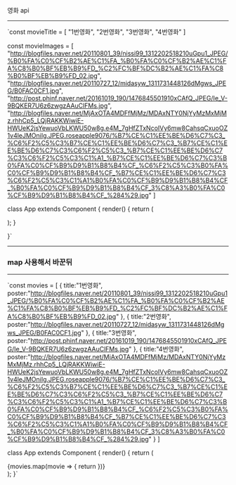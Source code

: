 영화 api

***
`const movieTitle = [
  "1번영화",
  "2번영화",
  "3번영화",
  "4번영화"
]

const movieImages = [
  "http://blogfiles.naver.net/20110801_39/nissi99_1312202518210uGpu1_JPEG/%B0%FA%C0%CF%B2%AE%C1%FA_%B0%FA%C0%CF%B2%AE%C1%FA%C8%B0%BF%EB%B9%FD_%C2%FC%BF%DC%B2%AE%C1%FA%C8%B0%BF%EB%B9%FD_02.jpg",
  "http://blogfiles.naver.net/20110727_12/midasyw_1311731448126dMgws_JPEG/B0FAC0CF1.jpg",
  "http://post.phinf.naver.net/20161019_190/1476845501910xCAfQ_JPEG/Ie_V-9BQKER7U6z6zwgzAAuClFMs.jpg",
  "http://blogfiles.naver.net/MjAxOTA4MDFfMjMz/MDAxNTY0NjYyMzMxMjMz.rhhCp5_LQjRAKKWiwiE-HWUeK2jsYewuoVbLKWU50w8g.e4M_7gHfZTxNcoIVy6mw8CahsqCxuoOZ1v4leJMOniIg.JPEG.roseapple9076/%B7%CE%C1%EE%BE%D6%C7%C3_%C6%F2%C5%C3%B7%CE%C1%EE%BE%D6%C7%C3_%B7%CE%C1%EE%BE%D6%C7%C3%C6%F2%C5%C3_%B7%CE%C1%EE%BE%D6%C7%C3%C6%F2%C5%C3%C1%A1_%B7%CE%C1%EE%BE%D6%C7%C3%B0%FA%C0%CF%B9%D9%B1%B8%B4%CF_%C6%F2%C5%C3%B0%FA%C0%CF%B9%D9%B1%B8%B4%CF_%B7%CE%C1%EE%BE%D6%C7%C3%C6%F2%C5%C3%C1%A1%B0%FA%C0%CF%B9%D9%B1%B8%B4%CF_%B0%FA%C0%CF%B9%D9%B1%B8%B4%CF_3%C8%A3%B0%FA%C0%CF%B9%D9%B1%B8%B4%CF_%284%29.jpg"
]

class App extends Component {
  render() {
    return (
      <div className="App">
        <Movie title={movieTitle[0]} poster={movieImages[0]}/>
        <Movie title={movieTitle[1]} poster={movieImages[1]}/>
        <Movie title={movieTitle[2]} poster={movieImages[2]}/>
        <Movie title={movieTitle[3]} poster={movieImages[3]}/>
      </div>
    );
  }

}`
*** 
### map 사용해서 바꾼뒤

***
`const movies = [
  {
    title:"1번영화",
    poster:"http://blogfiles.naver.net/20110801_39/nissi99_1312202518210uGpu1_JPEG/%B0%FA%C0%CF%B2%AE%C1%FA_%B0%FA%C0%CF%B2%AE%C1%FA%C8%B0%BF%EB%B9%FD_%C2%FC%BF%DC%B2%AE%C1%FA%C8%B0%BF%EB%B9%FD_02.jpg"
  },
  {
    title:"2번영화",
    poster:"http://blogfiles.naver.net/20110727_12/midasyw_1311731448126dMgws_JPEG/B0FAC0CF1.jpg"
  },
  {
    title:"3번영화",
    poster:"http://post.phinf.naver.net/20161019_190/1476845501910xCAfQ_JPEG/Ie_V-9BQKER7U6z6zwgzAAuClFMs.jpg"
  },
  {
    title:"4번영화",
    poster:"http://blogfiles.naver.net/MjAxOTA4MDFfMjMz/MDAxNTY0NjYyMzMxMjMz.rhhCp5_LQjRAKKWiwiE-HWUeK2jsYewuoVbLKWU50w8g.e4M_7gHfZTxNcoIVy6mw8CahsqCxuoOZ1v4leJMOniIg.JPEG.roseapple9076/%B7%CE%C1%EE%BE%D6%C7%C3_%C6%F2%C5%C3%B7%CE%C1%EE%BE%D6%C7%C3_%B7%CE%C1%EE%BE%D6%C7%C3%C6%F2%C5%C3_%B7%CE%C1%EE%BE%D6%C7%C3%C6%F2%C5%C3%C1%A1_%B7%CE%C1%EE%BE%D6%C7%C3%B0%FA%C0%CF%B9%D9%B1%B8%B4%CF_%C6%F2%C5%C3%B0%FA%C0%CF%B9%D9%B1%B8%B4%CF_%B7%CE%C1%EE%BE%D6%C7%C3%C6%F2%C5%C3%C1%A1%B0%FA%C0%CF%B9%D9%B1%B8%B4%CF_%B0%FA%C0%CF%B9%D9%B1%B8%B4%CF_3%C8%A3%B0%FA%C0%CF%B9%D9%B1%B8%B4%CF_%284%29.jpg"
  }
]

class App extends Component {
  render() {
    return (
      <div className="App">
        {movies.map(movie => {
          return <Movie title={movie.title} poster={movie.poster} />
        })}
      </div>
    );
  }`
